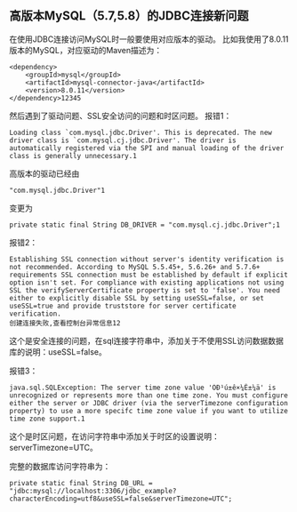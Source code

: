 ## 高版本MySQL（5.7,5.8）的JDBC连接新问题

在使用JDBC连接访问MySQL时一般要使用对应版本的驱动。 比如我使用了8.0.11版本的MySQL，对应驱动的Maven描述为：

```
<dependency>
    <groupId>mysql</groupId>
    <artifactId>mysql-connector-java</artifactId>
    <version>8.0.11</version>
</dependency>12345
```

然后遇到了驱动问题、SSL安全访问的问题和时区问题。 
报错1：

```
Loading class `com.mysql.jdbc.Driver'. This is deprecated. The new driver class is `com.mysql.cj.jdbc.Driver'. The driver is automatically registered via the SPI and manual loading of the driver class is generally unnecessary.1
```

高版本的驱动已经由

```
"com.mysql.jdbc.Driver"1
```

变更为

```
private static final String DB_DRIVER = "com.mysql.cj.jdbc.Driver";1
```

报错2：

```
Establishing SSL connection without server's identity verification is not recommended. According to MySQL 5.5.45+, 5.6.26+ and 5.7.6+ requirements SSL connection must be established by default if explicit option isn't set. For compliance with existing applications not using SSL the verifyServerCertificate property is set to 'false'. You need either to explicitly disable SSL by setting useSSL=false, or set useSSL=true and provide truststore for server certificate verification.
创建连接失败,查看控制台异常信息12
```

这个是安全连接的问题，在sql连接字符串中，添加关于不使用SSL访问数据数据库的说明：useSSL=false。

报错3：

```
java.sql.SQLException: The server time zone value 'ÖÐ¹ú±ê×¼Ê±¼ä' is unrecognized or represents more than one time zone. You must configure either the server or JDBC driver (via the serverTimezone configuration property) to use a more specifc time zone value if you want to utilize time zone support.1
```

这个是时区问题，在访问字符串中添加关于时区的设置说明：serverTimezone=UTC。

完整的数据库访问字符串为：

```
private static final String DB_URL = "jdbc:mysql://localhost:3306/jdbc_example?characterEncoding=utf8&useSSL=false&serverTimezone=UTC";
```